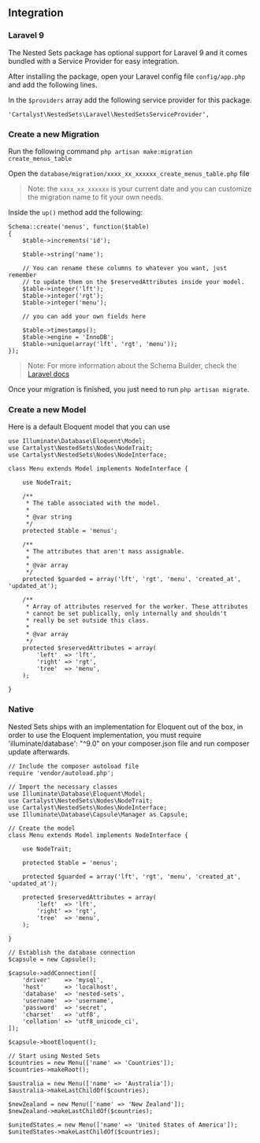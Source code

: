 ## Integration

### Laravel 9

The Nested Sets package has optional support for Laravel 9 and it comes bundled with a Service Provider for easy integration.

After installing the package, open your Laravel config file `config/app.php` and add the following lines.

In the `$providers` array add the following service provider for this package.

	'Cartalyst\NestedSets\Laravel\NestedSetsServiceProvider',

### Create a new Migration

Run the following command `php artisan make:migration create_menus_table`

Open the `database/migration/xxxx_xx_xxxxxx_create_menus_table.php` file

> Note: the `xxxx_xx_xxxxxx` is your current date and you can customize the migration name to fit your own needs.

Inside the `up()` method add the following:

```
Schema::create('menus', function($table)
{
	$table->increments('id');

	$table->string('name');

	// You can rename these columns to whatever you want, just remember
	// to update them on the $reservedAttributes inside your model.
	$table->integer('lft');
	$table->integer('rgt');
	$table->integer('menu');

	// you can add your own fields here

	$table->timestamps();
	$table->engine = 'InnoDB';
	$table->unique(array('lft', 'rgt', 'menu'));
});
```

> Note: For more information about the Schema Builder, check the [Laravel docs](http://laravel.com/docs/schema)

Once your migration is finished, you just need to run `php artisan migrate`.

### Create a new Model

Here is a default Eloquent model that you can use

```
use Illuminate\Database\Eloquent\Model;
use Cartalyst\NestedSets\Nodes\NodeTrait;
use Cartalyst\NestedSets\Nodes\NodeInterface;

class Menu extends Model implements NodeInterface {

	use NodeTrait;

	/**
	 * The table associated with the model.
	 *
	 * @var string
	 */
	protected $table = 'menus';

	/**
	 * The attributes that aren't mass assignable.
	 *
	 * @var array
	 */
	protected $guarded = array('lft', 'rgt', 'menu', 'created_at', 'updated_at');

	/**
	 * Array of attributes reserved for the worker. These attributes
	 * cannot be set publically, only internally and shouldn't
	 * really be set outside this class.
	 *
	 * @var array
	 */
	protected $reservedAttributes = array(
		'left'  => 'lft',
		'right' => 'rgt',
		'tree'  => 'menu',
	);

}
```

### Native

Nested Sets ships with an implementation for Eloquent out of the box, in order to use the Eloquent implementation, you must require 'illuminate/database': "^9.0" on your composer.json file and run composer update afterwards.

```
// Include the composer autoload file
require 'vendor/autoload.php';

// Import the necessary classes
use Illuminate\Database\Eloquent\Model;
use Cartalyst\NestedSets\Nodes\NodeTrait;
use Cartalyst\NestedSets\Nodes\NodeInterface;
use Illuminate\Database\Capsule\Manager as Capsule;

// Create the model
class Menu extends Model implements NodeInterface {

	use NodeTrait;

	protected $table = 'menus';

	protected $guarded = array('lft', 'rgt', 'menu', 'created_at', 'updated_at');

	protected $reservedAttributes = array(
		'left'  => 'lft',
		'right' => 'rgt',
		'tree'  => 'menu',
	);

}

// Establish the database connection
$capsule = new Capsule();

$capsule->addConnection([
	'driver'    => 'mysql',
	'host'      => 'localhost',
	'database'  => 'nested-sets',
	'username'  => 'username',
	'password'  => 'secret',
	'charset'   => 'utf8',
	'collation' => 'utf8_unicode_ci',
]);

$capsule->bootEloquent();

// Start using Nested Sets
$countries = new Menu(['name' => 'Countries']);
$countries->makeRoot();

$australia = new Menu(['name' => 'Australia']);
$australia->makeLastChildOf($countries);

$newZealand = new Menu(['name' => 'New Zealand']);
$newZealand->makeLastChildOf($countries);

$unitedStates = new Menu(['name' => 'United States of America']);
$unitedStates->makeLastChildOf($countries);
```
